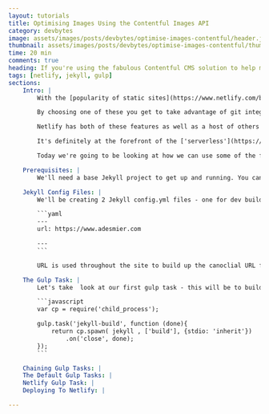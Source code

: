 ```yaml
---
layout: tutorials
title: Optimising Images Using the Contentful Images API
category: devbytes
image: assets/images/posts/devbytes/optimise-images-contentful/header.jpg
thumbnail: assets/images/posts/devbytes/optimise-images-contentful/thumbnail.jpg
time: 20 min
comments: true
heading: If you're using the fabulous Contentful CMS solution to help manage the content of your static site, the you might have overlooked another brilliant solution from these guys - the Contentful Images API. In this DevByte while see how we can use this API to help optimise, resize and edit our images with a simple API request.
tags: [netlify, jekyll, gulp]
sections:
    Intro: |
        With the [popularity of static sites](https://www.netlify.com/blog/2016/05/02/top-ten-static-website-generators/) on the rise, there are a growing number of hosting solutions for them. You can decide to take the rather archaic approach and FTP your static files up to a 'GoDaddy' server. Or chose a more sophisticated solution like GitHub Pages or [Netlify](https://www.netlify.com) to host your files.<br /><br />

        By choosing one of these you get to take advantage of git integration - so you can version your website code in git, push the changes and the results will be deployed. Most hosting sites also utilise a content delivery network (CDN) - your content is distributed around the world so your global visitors are able to access your site faster.<br /><br />

        Netlify has both of these features as well as a host of others such as, custom domain setup, form generation and password protection. It's a great cost-effective solution to host your static site and with the company being only a few years old, it's growing in popularity massively with new features and tool sets being added frequently.<br /><br />

        It's definitely at the forefront of the ['serverless'](https://en.wikipedia.org/wiki/Serverless_computing) movement. This is the idea where web and app creators don't have to bother about provisioning their infrastructure. They can deploy to something like Netlify and this looks after everything backend wise like DNS, CDN, scaling, freeing up time for the developer to concentrate on their app. It's a movement that's really fascinating and something that has great potential.<br /><br />

        Today we're going to be looking at how we can use some of the feature of Netlify to host our Jekyll site. We'll be using [Gulp](http://gulpjs.com/) to package our assets, such as our CSS files, building the site with Jekyll and then deploying the site to Netlify.<br /><br />

    Prerequisites: |
        We'll need a base Jekyll project to get up and running. You can clone the jeykll-base-template repo which includes the gulp file we'll be going through. We'll also assuming a working knowledge of Gulp, how to install it and it's main principles. I learned all of these for various articles, one being ... which is great at stepping through the gulp tooling process for beginners.

    Jekyll Config Files: |
        We'll be creating 2 Jekyll config.yml files - one for dev builds for our development environment and one for our live builds onto Netlify. Within these two files you can put anything that will be specific to either your dev or live build - the main thing in my config file is the URL variable

        ```yaml
        ---
        url: https://www.adesmier.com

        ---
        ```

        URL is used throughout the site to build up the canoclial URL for each page. This will obviously be something like 'localhost' on my dev build. We can then pass these files into different gulp tasks so that to correct Jekyll site for our environment is built.<br /><br />

    The Gulp Task: |
        Let's take  look at our first gulp task - this will be to build out jekyll site

        ```javascript
        var cp = require('child_process');

        gulp.task('jekyll-build', function (done){
            return cp.spawn( jekyll , ['build'], {stdio: 'inherit'})
                .on('close', done);
        });
        ```

    Chaining Gulp Tasks: |
    The Default Gulp Tasks: |
    Netlify Gulp Task: |
    Deploying To Netlify: |

---
```

